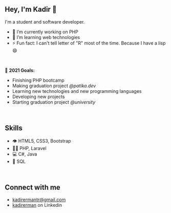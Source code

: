 ## Hey, I'm Kadir 👋
I'm a student and software developer.

<ul>
   <li>🔭 I’m currently working on PHP</li>
   <li>🌱 I’m learning web technologies</li>
   <li>⚡ Fun fact: I can't tell letter of "R" most of the time. Because I have a lisp 😄</li>
</ul>

<br />

🎯 <strong>2021 Goals:</strong>
<ul>
   <li>Finishing PHP bootcamp</li>
   <li>Making graduation project <i>@patika.dev</i></li>
    <li>Learning new technologies and new programming languages</li>
    <li>Developing new projects</li>
    <li>Starting graduation project <i>@university</i></li>
</ul>

<br />

## Skills
<ul>
   <li>👁️ HTML5, CSS3, Bootstrap</li>
   <li>👨‍💻 PHP, Laravel</li>
   <li>💻 C#, Java</li>
   <li>💽 SQL</li>
</ul>

<br />

## Connect with me
<ul>
   <li><a href="mailto:kadirermantr@gmail.com">kadirermantr@gmail.com</a></li>
   <li><a href="https://www.linkedin.com/in/kadirerman/">kadirerman</a> on Linkedin</li>
</ul>
